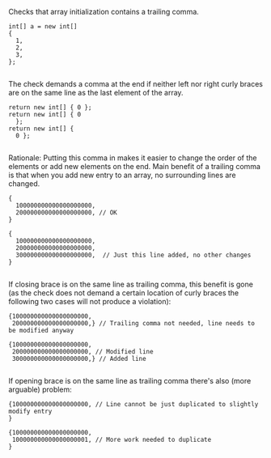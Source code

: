 Checks that array initialization contains a trailing comma.

``` 
int[] a = new int[]
{
  1,
  2,
  3,
};
        
```

The check demands a comma at the end if neither left nor right curly
braces are on the same line as the last element of the array.

``` 
return new int[] { 0 };
return new int[] { 0
  };
return new int[] {
  0 };
        
```

Rationale: Putting this comma in makes it easier to change the order of
the elements or add new elements on the end. Main benefit of a trailing
comma is that when you add new entry to an array, no surrounding lines
are changed.

``` 
{
  100000000000000000000,
  200000000000000000000, // OK
}

{
  100000000000000000000,
  200000000000000000000,
  300000000000000000000,  // Just this line added, no other changes
}
        
```

If closing brace is on the same line as trailing comma, this benefit is
gone (as the check does not demand a certain location of curly braces
the following two cases will not produce a violation):

``` 
{100000000000000000000,
 200000000000000000000,} // Trailing comma not needed, line needs to be modified anyway

{100000000000000000000,
 200000000000000000000, // Modified line
 300000000000000000000,} // Added line
        
```

If opening brace is on the same line as trailing comma there's also
(more arguable) problem:

``` 
{100000000000000000000, // Line cannot be just duplicated to slightly modify entry
}

{100000000000000000000,
 100000000000000000001, // More work needed to duplicate
}
        
```
